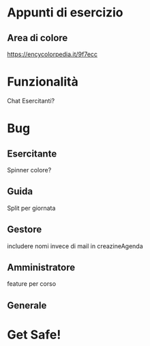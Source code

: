 # Appunti di esercizio

## Area di colore
https://encycolorpedia.it/9f7ecc

# Funzionalità
Chat Esercitanti?

# Bug
## Esercitante
Spinner colore?

## Guida
Split per giornata

## Gestore
includere nomi invece di mail in creazineAgenda

## Amministratore
feature per corso

## Generale

# Get Safe!

